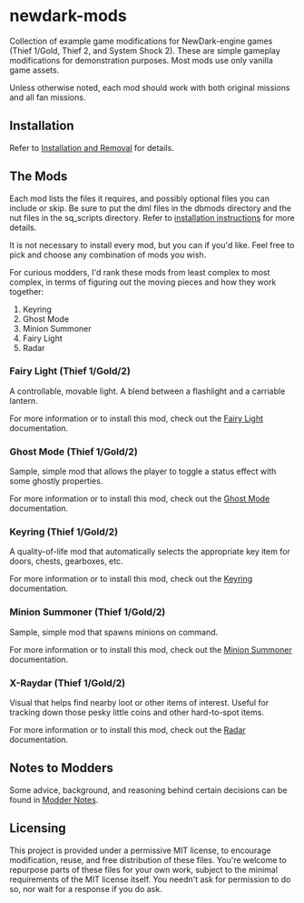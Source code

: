 # newdark-mods

Collection of example game modifications for NewDark-engine games (Thief 1/Gold, Thief 2, and System Shock 2). These are simple gameplay modifications for demonstration purposes. Most mods use only vanilla game assets.

Unless otherwise noted, each mod should work with both original missions and all fan missions.

## Installation

Refer to [Installation and Removal](doc/Installation%20and%20Removal.md) for details.

## The Mods

Each mod lists the files it requires, and possibly optional files you can include or skip. Be sure to put the dml files in the dbmods directory and the nut files in the sq_scripts directory. Refer to [installation instructions](doc/Installation%20and%20Removal.md) for more details.

It is not necessary to install every mod, but you can if you'd like. Feel free to pick and choose any combination of mods you wish.

For curious modders, I'd rank these mods from least complex to most complex, in terms of figuring out the moving pieces and how they work together:
1. Keyring
2. Ghost Mode
3. Minion Summoner
4. Fairy Light
5. Radar

### Fairy Light (Thief 1/Gold/2)

A controllable, movable light. A blend between a flashlight and a carriable lantern.

For more information or to install this mod, check out the [Fairy Light](doc/Mod-FairyLight.md) documentation.

### Ghost Mode (Thief 1/Gold/2)

Sample, simple mod that allows the player to toggle a status effect with some ghostly properties.

For more information or to install this mod, check out the [Ghost Mode](doc/Mod-GhostMode.md) documentation.

### Keyring (Thief 1/Gold/2)

A quality-of-life mod that automatically selects the appropriate key item for doors, chests, gearboxes, etc.

For more information or to install this mod, check out the [Keyring](doc/Mod-Keyring.md) documentation.

### Minion Summoner (Thief 1/Gold/2)

Sample, simple mod that spawns minions on command.

For more information or to install this mod, check out the [Minion Summoner](doc/Mod-MinionSummoner.md) documentation.

### X-Raydar (Thief 1/Gold/2)

Visual that helps find nearby loot or other items of interest. Useful for tracking down those pesky little coins and other hard-to-spot items.

For more information or to install this mod, check out the [Radar](doc/Mod-Radar.md) documentation.

## Notes to Modders

Some advice, background, and reasoning behind certain decisions can be found in [Modder Notes](doc/Modder%20Notes.md).

## Licensing

This project is provided under a permissive MIT license, to encourage modification, reuse, and free distribution of these files. You're welcome to repurpose parts of these files for your own work, subject to the minimal requirements of the MIT license itself. You needn't ask for permission to do so, nor wait for a response if you do ask.